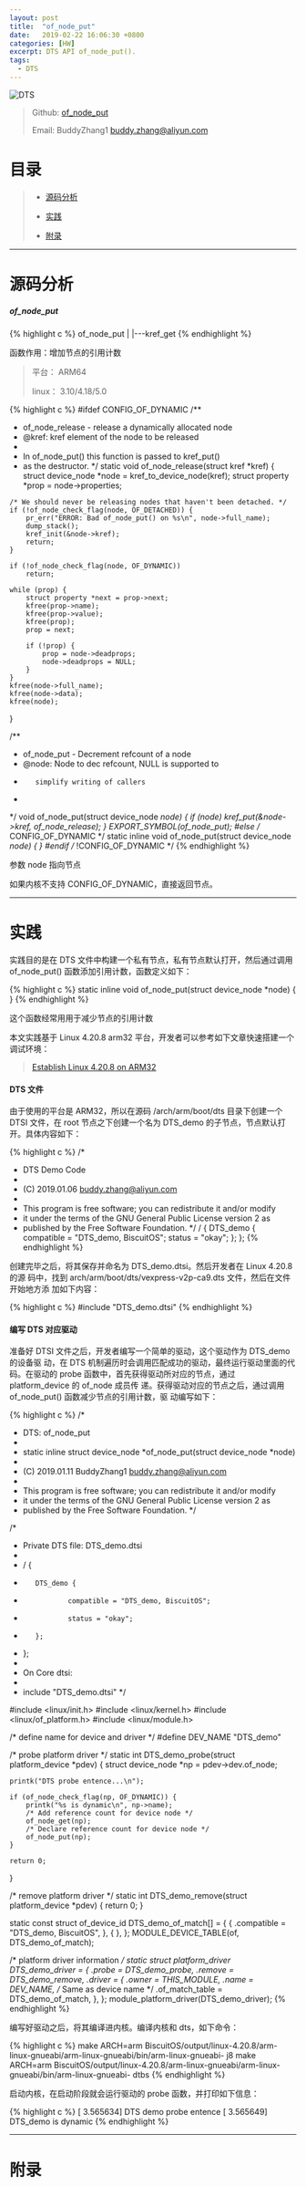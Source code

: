 ```yaml
---
layout: post
title:  "of_node_put"
date:   2019-02-22 16:06:30 +0800
categories: [HW]
excerpt: DTS API of_node_put().
tags:
  - DTS
---
```


![DTS](https://gitee.com/BiscuitOS_team/PictureSet/raw/Gitee/BiscuitOS/kernel/DEV000106.jpg)

> Github: [of_node_put](https://github.com/BiscuitOS/HardStack/tree/master/Device-Tree/kernel/API/of_node_put)
>
> Email: BuddyZhang1 <buddy.zhang@aliyun.com>

# 目录

> - [源码分析](#源码分析)
>
> - [实践](#实践)
>
> - [附录](#附录)

-----------------------------------

# <span id="源码分析">源码分析</span>

##### of_node_put

{% highlight c %}
of_node_put
|
|---kref_get
{% endhighlight %}

函数作用：增加节点的引用计数

> 平台： ARM64
>
> linux： 3.10/4.18/5.0

{% highlight c %}
#ifdef CONFIG_OF_DYNAMIC
/**
*    of_node_release - release a dynamically allocated node
*    @kref:  kref element of the node to be released
*
*    In of_node_put() this function is passed to kref_put()
*    as the destructor.
*/
static void of_node_release(struct kref *kref)
{
    struct device_node *node = kref_to_device_node(kref);
    struct property *prop = node->properties;

    /* We should never be releasing nodes that haven't been detached. */
    if (!of_node_check_flag(node, OF_DETACHED)) {
        pr_err("ERROR: Bad of_node_put() on %s\n", node->full_name);
        dump_stack();
        kref_init(&node->kref);
        return;
    }

    if (!of_node_check_flag(node, OF_DYNAMIC))
        return;

    while (prop) {
        struct property *next = prop->next;
        kfree(prop->name);
        kfree(prop->value);
        kfree(prop);
        prop = next;

        if (!prop) {
            prop = node->deadprops;
            node->deadprops = NULL;
        }
    }
    kfree(node->full_name);
    kfree(node->data);
    kfree(node);
}

/**
*    of_node_put - Decrement refcount of a node
*    @node:    Node to dec refcount, NULL is supported to
*        simplify writing of callers
*
*/
void of_node_put(struct device_node *node)
{
    if (node)
        kref_put(&node->kref, of_node_release);
}
EXPORT_SYMBOL(of_node_put);
#else /* CONFIG_OF_DYNAMIC */
static inline void of_node_put(struct device_node *node) { }
#endif /* !CONFIG_OF_DYNAMIC */
{% endhighlight %}

参数 node 指向节点

如果内核不支持 CONFIG_OF_DYNAMIC，直接返回节点。

-----------------------------------

# <span id="实践">实践</span>

实践目的是在 DTS 文件中构建一个私有节点，私有节点默认打开，然后通过调用 
of_node_put() 函数添加引用计数，函数定义如下：

{% highlight c %}
static inline void of_node_put(struct device_node *node) { }
{% endhighlight %}

这个函数经常用用于减少节点的引用计数

本文实践基于 Linux 4.20.8 arm32 平台，开发者可以参考如下文章快速搭建一个
调试环境：

> [Establish Linux 4.20.8 on ARM32](https://biscuitos.github.io/blog/Linux-4.20.8-arm32-Usermanual/)

#### DTS 文件

由于使用的平台是 ARM32，所以在源码 /arch/arm/boot/dts 目录下创建一个 DTSI 文件，在 root 节点之下创建一个名为 DTS_demo 的子节点，节点默认打开。具体内容如下：

{% highlight c %}
/*
 * DTS Demo Code
 *
 * (C) 2019.01.06 <buddy.zhang@aliyun.com>
 *
 * This program is free software; you can redistribute it and/or modify
 * it under the terms of the GNU General Public License version 2 as
 * published by the Free Software Foundation.
 */
/ {
        DTS_demo {
                compatible = "DTS_demo, BiscuitOS";
                status = "okay";
        };
};
{% endhighlight %}

创建完毕之后，将其保存并命名为 DTS_demo.dtsi。然后开发者在 Linux 4.20.8 的源
码中，找到 arch/arm/boot/dts/vexpress-v2p-ca9.dts 文件，然后在文件开始地方添
加如下内容：

{% highlight c %}
#include "DTS_demo.dtsi"
{% endhighlight %}

#### 编写 DTS 对应驱动

准备好 DTSI 文件之后，开发者编写一个简单的驱动，这个驱动作为 DTS_demo 的设备驱
动，在 DTS 机制遍历时会调用匹配成功的驱动，最终运行驱动里面的代码。在驱动的 
probe 函数中，首先获得驱动所对应的节点，通过 platform_device 的 of_node 成员传
递。获得驱动对应的节点之后，通过调用 of_node_put() 函数减少节点的引用计数，驱
动编写如下：

{% highlight c %}
/*
 * DTS: of_node_put
 *
 * static inline struct device_node *of_node_put(struct device_node *node)
 *
 * (C) 2019.01.11 BuddyZhang1 <buddy.zhang@aliyun.com>
 *
 * This program is free software; you can redistribute it and/or modify
 * it under the terms of the GNU General Public License version 2 as
 * published by the Free Software Foundation.
 */

/*
 * Private DTS file: DTS_demo.dtsi
 *
 * / {
 *        DTS_demo {
 *                compatible = "DTS_demo, BiscuitOS";
 *                status = "okay";
 *        };
 * };
 *
 * On Core dtsi:
 * 
 * include "DTS_demo.dtsi"
 */

#include <linux/init.h>
#include <linux/kernel.h>
#include <linux/of_platform.h>
#include <linux/module.h>

/* define name for device and driver */
#define DEV_NAME "DTS_demo"

/* probe platform driver */
static int DTS_demo_probe(struct platform_device *pdev)
{
    struct device_node *np = pdev->dev.of_node;

    printk("DTS probe entence...\n");

    if (of_node_check_flag(np, OF_DYNAMIC)) {
        printk("%s is dynamic\n", np->name);
        /* Add reference count for device node */
        of_node_get(np);
        /* Declare reference count for device node */
        of_node_put(np);
    }

    return 0;
}

/* remove platform driver */
static int DTS_demo_remove(struct platform_device *pdev)
{
    return 0;
}

static const struct of_device_id DTS_demo_of_match[] = {
    { .compatible = "DTS_demo, BiscuitOS",  },
    { },
};
MODULE_DEVICE_TABLE(of, DTS_demo_of_match);

/* platform driver information */
static struct platform_driver DTS_demo_driver = {
    .probe  = DTS_demo_probe,
    .remove = DTS_demo_remove,
    .driver = {
        .owner = THIS_MODULE,
        .name = DEV_NAME, /* Same as device name */
        .of_match_table = DTS_demo_of_match,
    },
};
module_platform_driver(DTS_demo_driver);
{% endhighlight %}

编写好驱动之后，将其编译进内核。编译内核和 dts，如下命令：

{% highlight c %}
make ARCH=arm BiscuitOS/output/linux-4.20.8/arm-linux-gnueabi/arm-linux-gnueabi/bin/arm-linux-gnueabi- j8
make ARCH=arm BiscuitOS/output/linux-4.20.8/arm-linux-gnueabi/arm-linux-gnueabi/bin/arm-linux-gnueabi- dtbs
{% endhighlight %}

启动内核，在启动阶段就会运行驱动的 probe 函数，并打印如下信息：

{% highlight c %}
[    3.565634] DTS demo probe entence
[    3.565649] DTS_demo is dynamic
{% endhighlight %}

--------------------------------------------

# <span id="附录">附录</span>
